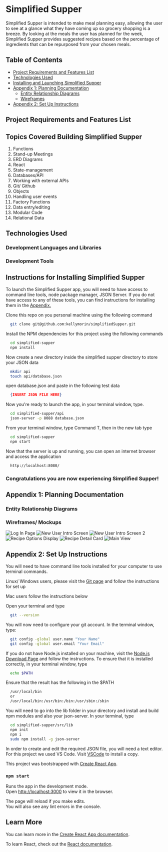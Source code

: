 # Simplified Supper
  Simplified Supper is intended to make meal planning easy, allowing the user to see at a glance what they have coming up so grocery shopping is a breeze. By looking at the meals the user has planned for the week, Simplified Supper provides suggested recipes based on the percentage of ingredients that can be repurposed from your chosen meals.

## Table of Contents
  * [Project Requirements and Features List](#project-requirements-and-features-list)
  * [Technologies Used](#technologies-used)
  * [Installing and Launching Simplified Supper](#instructions-for-installing-simplified-supper)
  * [Appendix 1: Planning Documentation](#appendix-1-planning-documentation)
    * [Entity Relationship Diagrams](#entity-relationship-diagrams)
    * [Wireframes](#wireframes)
  * [Appendix 2: Set Up Instructions](#appendix-2-set-up-instructions)

## Project Requirements and Features List

  ## Topics Covered Building Simplified Supper
  1. Functions
  1. Stand-up Meetings
  1. ERD Diagrams
  1. React
  1. State-management
  1. Databases/API
  1. Working with external APIs
  1. Git/ Github
  1. Objects
  1. Handling user events
  1. Factory Functions
  1. Data entry/editing
  1. Modular Code
  1. Relational Data

## Technologies Used
  ### Development Languages and Libraries
  <!-- Images for react, semantic ui for react, momentjs, react big calendar -->
  ### Development Tools
  <!-- Images for github, wireframe tool -->

## Instructions for Installing Simplified Supper
  To launch the Simplified Supper app, you will need to have access to command line tools, node package manager, JSON Server. If you do not have access to any of these tools, you can find instructions for installing them in the [Appendix.](#appendix-2-set-up-instructions)

  Clone this repo on you personal machine using the following command
  ```sh
    git clone git@github.com:kellymorin/simplifiedSupper.git
  ```

  Install the NPM dependencies for this project using the following commands
  ```sh
    cd simplified-supper
    npm install
  ```

  Now create a new directory inside the simplified supper directory to store your JSON data
  ```sh
    mkdir api
    touch api/database.json
  ```

  open database.json and paste in the following test data
    <!-- TODO: Insert finalized JSON file -->
  ```json
    {INSERT JSON FILE HERE}
  ```

  Now you're ready to launch the app, in your terminal window, type.
  ```sh
    cd simplified-supper/api
    json-server -p 8088 database.json
  ```

  From your terminal window, type Command T, then in the new tab type
  ```sh
    cd simplified-supper
    npm start
  ```

  Now that the server is up and running, you can open an internet browser and access the application
  ```sh
    http://localhost:8080/
  ```

 ### Congratulations you are now experiencing Simplified Supper!

  ## Appendix 1: Planning Documentation

  ### Entity Relationship Diagrams
  <!-- TODO: Insert ERD HERE -->

  ### Wireframes/ Mockups
  ![Log In Page](/src/images/wireframe_1.png)
  ![New User Intro Screen](/src/images/wireframe_2.png)
  ![New User Intro Screen 2](/src/images/wireframe_3.png)
  ![Recipe Options Display](/src/images/wireframe_4.png)
  ![Recipe Detail Card](/src/images/wireframe_5.png)
  ![Main View](/src/images/wireframe_6.png)


  ## Appendix 2: Set Up Instructions

  You will need to have command line tools installed for your computer to use terminal commands.

  Linux/ Windows users, please visit the [Git page](https://git-scm.com/book/en/v2/Getting-Started-Installing-Git) and follow the instructions for set up

  Mac users follow the instructions below

  Open your terminal and type
  ```sh
    git --version
  ```

  You will now need to configure your git account. In the terminal window, type:
  ```sh
    git config -global user.name "Your Name"
    git config -global user.email "Your Email"
  ```

  If you do not have Node.js installed on your machine, visit the [Node.js Download Page](https://nodejs.org/en/download/) and  follow the instructions. To ensure that it is installed correctly, in your terminal window, type
  ```sh
    echo $PATH
  ```
  Ensure that the result has the following in the $PATH
  ```sh
    /usr/local/bin
    or
    /usr/local/bin:/usr/bin:/bin:/usr/sbin:/sbin
  ```

  You will need to go into the lib folder in your directory and install and build npm modules and also your json-server. In your terminal, type
  <!-- FIXME: I need to double check this process, this may be outdated with react -->
  ```sh
    cd simplified-supper/src/lib
    npm init
    npm i
    sudo npm install -g json-server
  ```

  In order to create and edit the required JSON file, you will need a text editor. For this project we used VS Code. Visit [VSCode](https://code.visualstudio.com/) to install a copy.









This project was bootstrapped with [Create React App](https://github.com/facebook/create-react-app).



### `npm start`

Runs the app in the development mode.<br>
Open [http://localhost:3000](http://localhost:3000) to view it in the browser.

The page will reload if you make edits.<br>
You will also see any lint errors in the console.




## Learn More

You can learn more in the [Create React App documentation](https://facebook.github.io/create-react-app/docs/getting-started).

To learn React, check out the [React documentation](https://reactjs.org/).
